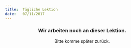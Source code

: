 ```yaml
---
title:  Tägliche Lektion
date:   07/11/2017
---
```


### <center>Wir arbeiten noch an dieser Lektion.</center>
<center>Bitte komme später zurück.</center>
